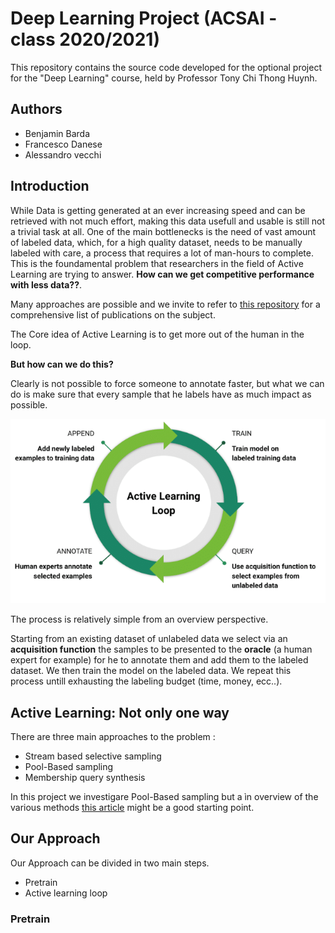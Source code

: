 # Deep Learning Project (ACSAI - class 2020/2021)
This repository contains the source code developed for the optional project for the "Deep Learning" course, held by Professor Tony Chi Thong Huynh.

## Authors 
* Benjamin Barda
* Francesco Danese
* Alessandro vecchi

## Introduction
While Data is getting generated at an ever increasing speed and can be retrieved with not much effort, making this data usefull and usable is still not a trivial task at all. One of the main bottlenecks is the need of vast amount of labeled data, which, for a high quality dataset, needs to be manually labeled with care, a process that requires a lot of man-hours to complete. This is the foundamental problem that researchers in the field of Active Learning are trying to answer. **How can we get competitive performance with less data??**. 

Many approaches are possible and we invite to refer to [this repository](https://github.com/baifanxxx/awesome-active-learning) for a comprehensive list of publications on the subject.

The Core idea of Active Learning is to get more out of the human in the loop. 

**But how can we do this?** 

Clearly is not possible to force someone to annotate faster, but what we can do is make sure that every sample that he labels have as much impact as possible. 

<p align="center">
  <img src="https://github.com/Benjamin-Barda/Active-Self-Learning/blob/main/docs/AL-loop.png" alt="Active Learning Loop"/>
</p>

The process is relatively simple from an overview perspective. 

Starting from an existing dataset of unlabeled data we select via an **acquisition function** the samples to be presented to the **oracle** (a human expert for example) for he to annotate them and add them to the labeled dataset. We then train the model on the labeled data. We repeat this process untill exhausting the labeling budget (time, money, ecc..).

## Active Learning: Not only one way

There are three main approaches to the problem : 
* Stream based selective sampling
* Pool-Based sampling
* Membership query synthesis

In this project we investigare Pool-Based sampling but a ìn overview of the various methods [this article](https://www.datarobot.com/blog/active-learning-machine-learning/) might be a good starting point.

## Our Approach

Our Approach can be divided in two main steps. 

* Pretrain
* Active learning loop

### Pretrain





